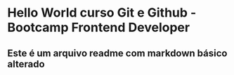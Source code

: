 # Hello World curso Git e Github - Bootcamp Frontend Developer

## Este é um arquivo readme com markdown básico alterado
